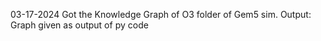 03-17-2024
Got the Knowledge Graph of O3 folder of Gem5 sim.
Output: Graph given as output of py code
